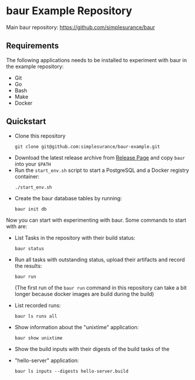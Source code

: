 # baur Example Repository

Main baur repository: <https://github.com/simplesurance/baur>

## Requirements

The following applications needs to be installed to experiment with baur in the
example repository:

- Git
- Go
- Bash
- Make
- Docker

## Quickstart

- Clone this repository
  ```
  git clone git@github.com:simplesurance/baur-example.git
  ```
- Download the latest release archive from
  [Release Page](https://github.com/simplesurance/baur/releases) and copy
  `baur` into your `$PATH`
- Run the `start_env.sh` script to start a PostgreSQL and a Docker registry container:
  ```
  ./start_env.sh
  ```
- Create the baur database tables by running:
  ```
  baur init db
  ```

Now you can start with experimenting with baur.
Some commands to start with are:

- List Tasks in the repository with their build status:
  ```
  baur status
  ```
- Run all tasks with outstanding status, upload their artifacts and
  record the results:
  ```
  baur run
  ```
  (The first run of the `baur run` command in this repository can take a bit
  longer because docker images are build during the build)

- List recorded runs:
  ```
  baur ls runs all
  ```
- Show information about the "unixtime" application:
  ```
  baur show unixtime
  ```
- Show the build inputs with their digests of the build tasks of the
- "hello-server" application:
  ```
  baur ls inputs --digests hello-server.build
  ```
